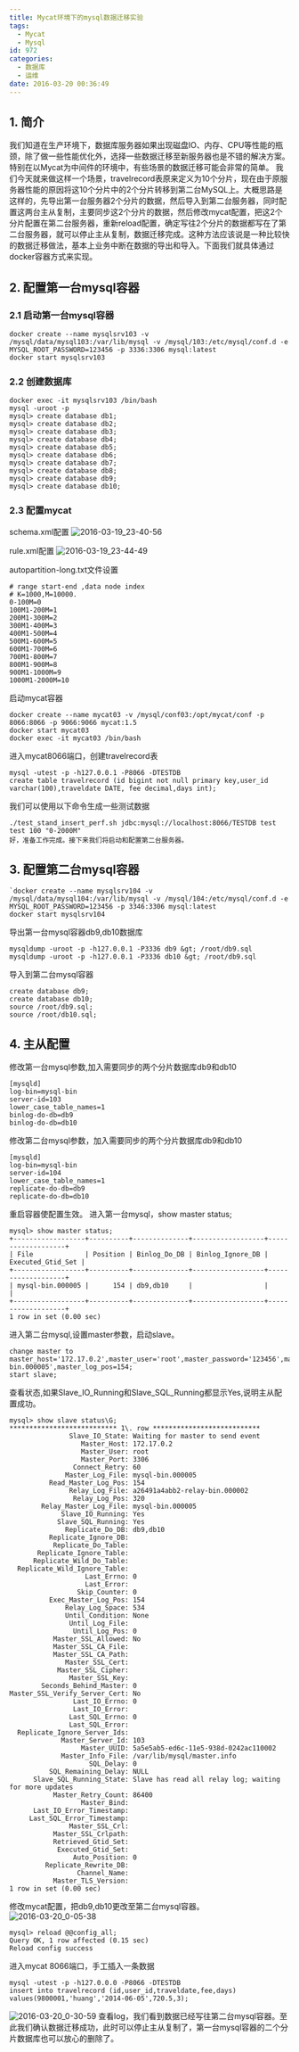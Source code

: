 ```yaml
---
title: Mycat环境下的mysql数据迁移实验
tags:
  - Mycat
  - Mysql
id: 972
categories:
  - 数据库
  - 运维
date: 2016-03-20 00:36:49
---
```

## 1. 简介
我们知道在生产环境下，数据库服务器如果出现磁盘IO、内存、CPU等性能的瓶颈，除了做一些性能优化外，选择一些数据迁移至新服务器也是不错的解决方案。特别在以Mycat为中间件的环境中，有些场景的数据迁移可能会非常的简单。
我们今天就来做这样一个场景，travelrecord表原来定义为10个分片，现在由于原服务器性能的原因将这10个分片中的2个分片转移到第二台MySQL上。大概思路是这样的，先导出第一台服务器2个分片的数据，然后导入到第二台服务器，同时配置这两台主从复制，主要同步这2个分片的数据，然后修改mycat配置，把这2个分片配置在第二台服务器，重新reload配置，确定写往2个分片的数据都写在了第二台服务器，就可以停止主从复制，数据迁移完成。这种方法应该说是一种比较快的数据迁移做法，基本上业务中断在数据的导出和导入。下面我们就具体通过docker容器方式来实现。
## 2. 配置第一台mysql容器
### 2.1 启动第一台mysql容器

    docker create --name mysqlsrv103 -v /mysql/data/mysql103:/var/lib/mysql -v /mysql/103:/etc/mysql/conf.d -e MYSQL_ROOT_PASSWORD=123456 -p 3336:3306 mysql:latest
    docker start mysqlsrv103
    
### 2.2 创建数据库
    docker exec -it mysqlsrv103 /bin/bash
    mysql -uroot -p
    mysql> create database db1;
    mysql> create database db2;
    mysql> create database db3;
    mysql> create database db4;
    mysql> create database db5;
    mysql> create database db6;
    mysql> create database db7;
    mysql> create database db8;
    mysql> create database db9;
    mysql> create database db10;
    
### 2.3 配置mycat
schema.xml配置
![2016-03-19_23-40-56](/uploads/2016/03/2016-03-19_23-40-56.jpg)

rule.xml配置
![2016-03-19_23-44-49](/uploads/2016/03/2016-03-19_23-44-49.jpg)

autopartition-long.txt文件设置
    
    # range start-end ,data node index
    # K=1000,M=10000.
    0-100M=0
    100M1-200M=1
    200M1-300M=2
    300M1-400M=3
    400M1-500M=4
    500M1-600M=5
    600M1-700M=6
    700M1-800M=7
    800M1-900M=8
    900M1-1000M=9
    1000M1-2000M=10
    
启动mycat容器
    
    docker create --name mycat03 -v /mysql/conf03:/opt/mycat/conf -p 8066:8066 -p 9066:9066 mycat:1.5
    docker start mycat03
    docker exec -it mycat03 /bin/bash
    
进入mycat8066端口，创建travelrecord表
    
    mysql -utest -p -h127.0.0.1 -P8066 -DTESTDB
    create table travelrecord (id bigint not null primary key,user_id varchar(100),traveldate DATE, fee decimal,days int);
    
我们可以使用以下命令生成一些测试数据

    ./test_stand_insert_perf.sh jdbc:mysql://localhost:8066/TESTDB test test 100 "0-2000M"
    好，准备工作完成。接下来我们将启动和配置第二台服务器。

## 3. 配置第二台mysql容器
    `docker create --name mysqlsrv104 -v /mysql/data/mysql104:/var/lib/mysql -v /mysql/104:/etc/mysql/conf.d -e MYSQL_ROOT_PASSWORD=123456 -p 3346:3306 mysql:latest
    docker start mysqlsrv104
    
导出第一台mysql容器db9,db10数据库

    mysqldump -uroot -p -h127.0.0.1 -P3336 db9 &gt; /root/db9.sql
    mysqldump -uroot -p -h127.0.0.1 -P3336 db10 &gt; /root/db9.sql
导入到第二台mysql容器

    create database db9;
    create database db10;
    source /root/db9.sql;
    source /root/db10.sql;

## 4. 主从配置
修改第一台mysql参数,加入需要同步的两个分片数据库db9和db10
    
    [mysqld]
    log-bin=mysql-bin
    server-id=103
    lower_case_table_names=1
    binlog-do-db=db9
    binlog-do-db=db10
    
修改第二台mysql参数，加入需要同步的两个分片数据库db9和db10
    
    [mysqld]
    log-bin=mysql-bin
    server-id=104
    lower_case_table_names=1
    replicate-do-db=db9
    replicate-do-db=db10
    
重启容器使配置生效。
进入第一台mysql，show master status;
    
    mysql> show master status;
    +------------------+----------+--------------+------------------+-------------------+
    | File             | Position | Binlog_Do_DB | Binlog_Ignore_DB | Executed_Gtid_Set |
    +------------------+----------+--------------+------------------+-------------------+
    | mysql-bin.000005 |      154 | db9,db10     |                  |                   |
    +------------------+----------+--------------+------------------+-------------------+
    1 row in set (0.00 sec)
    
进入第二台mysql,设置master参数，启动slave。
    
    change master to master_host='172.17.0.2',master_user='root',master_password='123456',master_log_file='mysql-bin.000005',master_log_pos=154;
    start slave;
    
查看状态,如果Slave_IO_Running和Slave_SQL_Running都显示Yes,说明主从配置成功。
    
    mysql> show slave status\G;
    *************************** 1\. row ***************************
                   Slave_IO_State: Waiting for master to send event
                      Master_Host: 172.17.0.2
                      Master_User: root
                      Master_Port: 3306
                    Connect_Retry: 60
                  Master_Log_File: mysql-bin.000005
              Read_Master_Log_Pos: 154
                   Relay_Log_File: a26491a4abb2-relay-bin.000002
                    Relay_Log_Pos: 320
            Relay_Master_Log_File: mysql-bin.000005
                 Slave_IO_Running: Yes
                Slave_SQL_Running: Yes
                  Replicate_Do_DB: db9,db10
              Replicate_Ignore_DB:
               Replicate_Do_Table:
           Replicate_Ignore_Table:
          Replicate_Wild_Do_Table:
      Replicate_Wild_Ignore_Table:
                       Last_Errno: 0
                       Last_Error:
                     Skip_Counter: 0
              Exec_Master_Log_Pos: 154
                  Relay_Log_Space: 534
                  Until_Condition: None
                   Until_Log_File:
                    Until_Log_Pos: 0
               Master_SSL_Allowed: No
               Master_SSL_CA_File:
               Master_SSL_CA_Path:
                  Master_SSL_Cert:
                Master_SSL_Cipher:
                   Master_SSL_Key:
            Seconds_Behind_Master: 0
    Master_SSL_Verify_Server_Cert: No
                    Last_IO_Errno: 0
                    Last_IO_Error:
                   Last_SQL_Errno: 0
                   Last_SQL_Error:
      Replicate_Ignore_Server_Ids:
                 Master_Server_Id: 103
                      Master_UUID: 5a5e5ab5-ed6c-11e5-938d-0242ac110002
                 Master_Info_File: /var/lib/mysql/master.info
                        SQL_Delay: 0
              SQL_Remaining_Delay: NULL
          Slave_SQL_Running_State: Slave has read all relay log; waiting for more updates
               Master_Retry_Count: 86400
                      Master_Bind:
          Last_IO_Error_Timestamp:
         Last_SQL_Error_Timestamp:
                   Master_SSL_Crl:
               Master_SSL_Crlpath:
               Retrieved_Gtid_Set:
                Executed_Gtid_Set:
                    Auto_Position: 0
             Replicate_Rewrite_DB:
                     Channel_Name:
               Master_TLS_Version:
    1 row in set (0.00 sec)
    

修改mycat配置，把db9,db10更改至第二台mysql容器。
![2016-03-20_0-05-38](/uploads/2016/03/2016-03-20_0-05-38.jpg)
  
    mysql> reload @@config_all;
    Query OK, 1 row affected (0.15 sec)
    Reload config success
    
进入mycat 8066端口，手工插入一条数据
    
    mysql -utest -p -h127.0.0.0 -P8066 -DTESTDB
    insert into travelrecord (id,user_id,traveldate,fee,days) values(9800001,'huang','2014-06-05',720.5,3);  

![2016-03-20_0-30-59](/uploads/2016/03/2016-03-20_0-30-59.jpg)
查看log，我们看到数据已经写往第二台mysql容器。至此我们确认数据迁移成功，此时可以停止主从复制了，第一台mysql容器的二个分片数据库也可以放心的删除了。